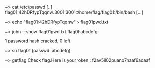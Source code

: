 ~> cat /etc/passwd
[..]
flag01:42hDRfypTqqnw:3001:3001::/home/flag/flag01:/bin/bash
[...]

~> echo "flag01:42hDRfypTqqnw" > flag01pwd.txt

~> john --show flag01pwd.txt
flag01:abcdefg

1 password hash cracked, 0 left

~> su flag01 (passwd: abcdefg)

~> getflag
Check flag.Here is your token : f2av5il02puano7naaf6adaaf
